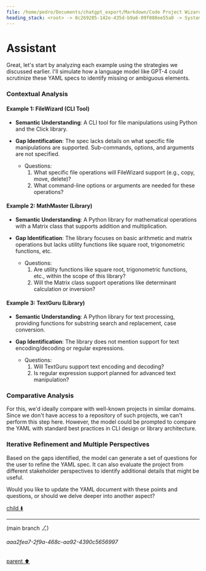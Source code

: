 ```yaml
---
file: /home/pedro/Documents/chatgpt_export/Markdown/Code Project Wizard.md
heading_stack: <root> -> 8c269285-142e-435d-b9a6-09f088ee55a0 -> System -> 3f14cc08-f4b7-4f8c-8004-80585ceb35cb -> System -> aaa238c5-ebfb-4a7c-a2a9-36a5e8e7f8b4 -> User -> 82599f1c-3cc9-483f-aec3-3ac7d27a364e -> Assistant -> Features: -> Workflow: -> Example Interaction: -> Output: -> Code Quality: -> aaa22d81-0c5f-4c16-bfcb-6501028b3abb -> User -> fe9b346a-bb29-47a2-9d2c-46143833df8b -> Assistant -> Example YAML Spec: -> Technical Details: -> aaa211da-11d1-42b0-b243-8b5317275494 -> User -> 20e348c8-2674-4247-a2df-a800d30e6919 -> Assistant -> Steps in Refinement Rounds: -> Technical Aspects: -> aaa2b832-6e67-4a8c-ae5a-880527a9c70e -> User -> 63be082f-29bf-4df2-89c7-e76831e2be2f -> Assistant -> Rule-Based Analysis: -> Heuristic-Based Analysis: -> Advanced (AI/ML-based): -> Dynamic Learning: -> Practical Example: -> Technical Implementation: -> aaa259a8-4f58-45ef-a557-f83ed0d43060 -> User -> def21ed4-8bd1-48ad-abaa-abfdd1b5e931 -> Assistant -> Contextual Analysis: -> Comparative Analysis: -> Iterative Refinement: -> Multiple Perspectives: -> aaa23c35-f0d8-4fce-a4ff-8119445334b2 -> User -> ea71b934-62f2-45e7-82a9-a81550fd8686 -> Assistant -> fa37c68b-32c7-454d-b00b-00a47351e53e -> Tool -> 84e038bc-6e93-4bc8-878c-10e7d8b569ee -> Assistant -> ee3f4b23-d5cc-40c1-b36d-1e8c75e1f405 -> Assistant -> a5fa0b39-6e6e-4d75-ab10-661ef75ae7a8 -> Tool -> cc61a182-27d2-4f6a-a71d-d72464d98534 -> Assistant -> aaa2c8cb-e81c-4492-a5fc-47ab6403649e -> User -> 342daaf2-1b53-429f-ac1f-c2f0d62b0854 -> Assistant
---
```

# Assistant

Great, let's start by analyzing each example using the strategies we discussed earlier. I'll simulate how a language model like GPT-4 could scrutinize these YAML specs to identify missing or ambiguous elements.

### Contextual Analysis

#### Example 1: FileWizard (CLI Tool)

- **Semantic Understanding**: A CLI tool for file manipulations using Python and the Click library.
- **Gap Identification**: The spec lacks details on what specific file manipulations are supported. Sub-commands, options, and arguments are not specified.

    - Questions:
        1. What specific file operations will FileWizard support (e.g., copy, move, delete)?
        2. What command-line options or arguments are needed for these operations?

#### Example 2: MathMaster (Library)

- **Semantic Understanding**: A Python library for mathematical operations with a Matrix class that supports addition and multiplication.
- **Gap Identification**: The library focuses on basic arithmetic and matrix operations but lacks utility functions like square root, trigonometric functions, etc.

    - Questions:
        1. Are utility functions like square root, trigonometric functions, etc., within the scope of this library?
        2. Will the Matrix class support operations like determinant calculation or inversion?

#### Example 3: TextGuru (Library)

- **Semantic Understanding**: A Python library for text processing, providing functions for substring search and replacement, case conversion.
- **Gap Identification**: The library does not mention support for text encoding/decoding or regular expressions.

    - Questions:
        1. Will TextGuru support text encoding and decoding?
        2. Is regular expression support planned for advanced text manipulation?

### Comparative Analysis

For this, we'd ideally compare with well-known projects in similar domains. Since we don't have access to a repository of such projects, we can't perform this step here. However, the model could be prompted to compare the YAML with standard best practices in CLI design or library architecture.

### Iterative Refinement and Multiple Perspectives

Based on the gaps identified, the model can generate a set of questions for the user to refine the YAML spec. It can also evaluate the project from different stakeholder perspectives to identify additional details that might be useful.

Would you like to update the YAML document with these points and questions, or should we delve deeper into another aspect?

[child ⬇️](#aaa2fea7-2f9a-468c-aa92-4390c5656997)

---

(main branch ⎇)
###### aaa2fea7-2f9a-468c-aa92-4390c5656997
[parent ⬆️](#342daaf2-1b53-429f-ac1f-c2f0d62b0854)

